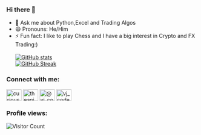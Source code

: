### Hi there 👋

- 💬 Ask me about Python,Excel and Trading Algos
- 😄 Pronouns: He/Him
- ⚡ Fun fact: I like to play Chess and I have a big interest in Crypto and FX Trading:) <br><br>
[![GitHub stats](https://readme-stats.clckblog.space/api?username=Animesh3777&show_icons=true&theme=radical)](https://github.com/Animesh3777/github-readme-stats) <br>
[![GitHub Streak](https://github-readme-streak-stats.herokuapp.com/?user=Animesh3777&theme=radical)](https://git.io/streak-stats)
<h3 align="left">Connect with me:</h3>
<p align="left">
<a href="https://instagram.com/thejarvistradez" target="blank"><img align="center" src="https://raw.githubusercontent.com/rahuldkjain/github-profile-readme-generator/master/src/images/icons/Social/instagram.svg" alt="curious_wiki" height="30" width="40" /></a>
<a href="https://linkedin.com/in/theanimeshkumar" target="blank"><img align="center" src="https://raw.githubusercontent.com/rahuldkjain/github-profile-readme-generator/master/src/images/icons/Social/linked-in-alt.svg" alt="theanimeshkumar" height="30" width="40" /></a>
<a href="https://youtube.com/JARVISTRADEZFX" target="blank"><img align="center" src="https://raw.githubusercontent.com/rahuldkjain/github-profile-readme-generator/master/src/images/icons/Social/medium.svg" alt="@vj_codes" height="30" width="40" /></a>
<a href="https://twitter.com/@thejarvistradez" target="blank"><img align="center" src="https://raw.githubusercontent.com/rahuldkjain/github-profile-readme-generator/master/src/images/icons/Social/twitter.svg" alt="vj_codes" height="30" width="40" /></a>
</p>
<h3 align="left">Profile views:</h3>
<p align="left">
  
  
![Visitor Count](https://profile-counter.glitch.me/{Animesh3777}/count.svg) 

